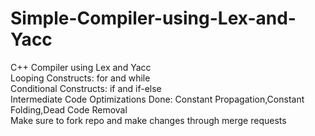# Simple-Compiler-using-Lex-and-Yacc
C++ Compiler using Lex and Yacc\
Looping Constructs: for and while\
Conditional Constructs: if and if-else\
Intermediate Code Optimizations Done: Constant Propagation,Constant Folding,Dead Code Removal\
Make sure to fork repo and make changes through merge requests
